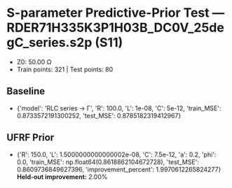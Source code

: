 # S-parameter Predictive-Prior Test — RDER71H335K3P1H03B_DC0V_25degC_series.s2p (S11)
- Z0: 50.00 Ω
- Train points: 321  |  Test points: 80

## Baseline
- {'model': 'RLC series -> Γ', 'R': 100.0, 'L': 1e-08, 'C': 5e-12, 'train_MSE': 0.8733572191300252, 'test_MSE': 0.8785182319412967}

## UFRF Prior
- {'R': 150.0, 'L': 1.5000000000000002e-08, 'C': 7.5e-12, 'a': 0.2, 'phi': 0.0, 'train_MSE': np.float64(0.8618862104672728), 'test_MSE': 0.8609736849627396, 'improvement_percent': 1.9970612265824277}
**Held-out improvement:** 2.00%